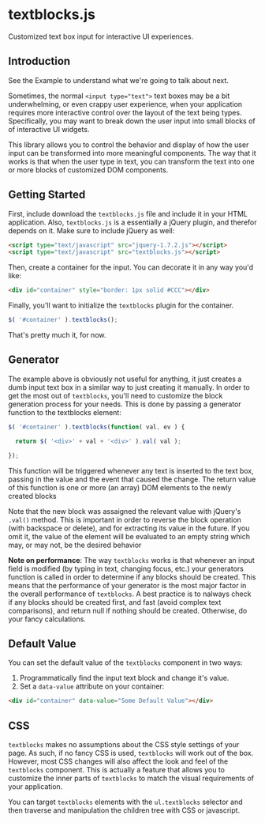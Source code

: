 textblocks.js
=============

Customized text box input for interactive UI experiences.

## Introduction

See the Example to understand what we're going to talk about next.

Sometimes, the normal `<input type="text">` text boxes may be a bit underwhelming, or even crappy user experience, when your application requires more interactive control over the layout of the text being types. Specifically, you may want to break down the user input into small blocks of of interactive UI widgets. 

This library allows you to control the behavior and display of how the user input can be transformed into more meaningful components. The way that it works is that when the user type in text, you can transform the text into one or more blocks of customized DOM components. 

## Getting Started

First, include download the `textblocks.js` file and include it in your HTML application. Also, `textblocks.js` is a essentially a jQuery plugin, and therefor depends on it. Make sure to include jQuery as well:

```html
<script type="text/javascript" src="jquery-1.7.2.js"></script>
<script type="text/javascript" src="textblocks.js"></script>
```

Then, create a container for the input. You can decorate it in any way you'd like:

```html
<div id="container" style="border: 1px solid #CCC"></div>
```

Finally, you'll want to initialize the `textblocks` plugin for the container.

```javascript
$( '#container' ).textblocks();
```

That's pretty much it, for now.

## Generator

The example above is obviously not useful for anything, it just creates a dumb input text box in a similar way to just creating it manually. In order to get the most out of `textblocks`, you'll need to customize the block generation process for your needs. This is done by passing a generator function to the textblocks element:

```javascript
$( '#container' ).textblocks(function( val, ev ) {

  return $( '<div>' + val + '<div>' ).val( val );

});
```

This function will be triggered whenever any text is inserted to the text box, passing in the value and the event that caused the change. The return value of this function is one or more (an array) DOM elements to the newly created blocks

Note that the new block was assaigned the relevant value with jQuery's `.val()` method. This is important in order to reverse the block operation (with backspace or delete), and for extracting its value in the future. If you omit it, the value of the element will be evaluated to an empty string which may, or may not, be the desired behavior

**Note on performance**: The way `textblocks` works is that whenever an input field is modified (by typing in text, changing focus, etc.) your generators function is called in order to determine if any blocks should be created. This means that the performance of your generator is the most major factor in the overall performance of `textblocks`. A best practice is to nalways check if any blocks should be created first, and fast (avoid complex text comparisons), and return null if nothing should be created. Otherwise, do your fancy calculations.

## Default Value

You can set the default value of the `textblocks` component in two ways:

1. Programmatically find the input text block and change it's value.
2. Set a `data-value` attribute on your container:

```html
<div id="container" data-value="Some Default Value"></div>
```

## CSS

`textblocks` makes no assumptions about the CSS style settings of your page. As such, if no fancy CSS is used, `textblocks` will work out of the box. However, most CSS changes will also affect the look and feel of the `textblocks` component. This is actually a feature that allows you to customize the inner parts of `textblocks` to match the visual requirements of your application.

You can target `textblocks` elements with the `ul.textblocks` selector and then traverse and manipulation the children tree with CSS or javascript.